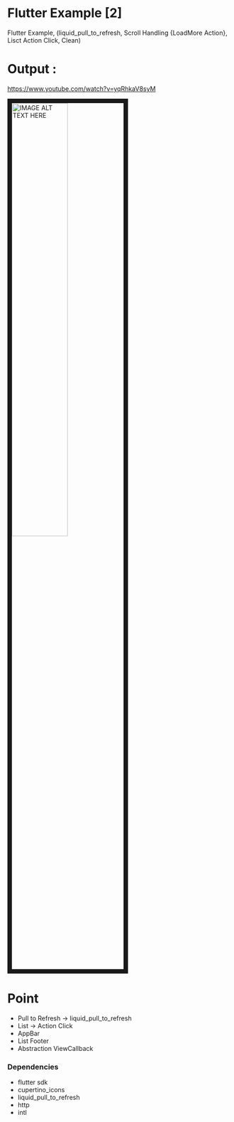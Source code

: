 # Flutter Example [2]
Flutter Example, (liquid_pull_to_refresh, Scroll Handling {LoadMore Action}, Lisct Action Click, Clean)


# Output : 

https://www.youtube.com/watch?v=yqRhkaV8syM

<a href="https://www.youtube.com/embed/zBGmVRNHBCo" target="_blank"><img src="https://img.youtube.com/vi/yqRhkaV8syM/maxresdefault.jpg" 
alt="IMAGE ALT TEXT HERE" width="50%" height="50%" border="10" /></a>
 
 
# Point
- Pull to Refresh -> liquid_pull_to_refresh
- List -> Action Click
- AppBar
- List Footer 
- Abstraction ViewCallback 

 
### Dependencies
- flutter sdk
- cupertino_icons
- liquid_pull_to_refresh
- http
- intl

 
